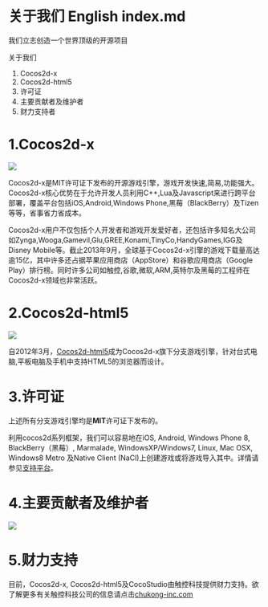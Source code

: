 # 关于我们 English index.md

我们立志创造一个世界顶级的开源项目

关于我们

1. Cocos2d-x
2. Cocos2d-html5
3. 许可证
4. 主要贡献者及维护者
5. 财力支持者

# 1.Cocos2d-x
 
![](./res/xlogo.png)

Cocos2d-x是MIT许可证下发布的开源游戏引擎，游戏开发快速,简易,功能强大。Cocos2d-x核心优势在于允许开发人员利用C++,Lua及Javascript来进行跨平台部署，覆盖平台包括iOS,Android,Windows Phone,黑莓（BlackBerry）及Tizen等等，省事省力省成本。

Cocos2d-x用户不仅包括个人开发者和游戏开发爱好者，还包括许多知名大公司如Zynga,Wooga,Gamevil,Glu,GREE,Konami,TinyCo,HandyGames,IGG及Disney Mobile等。截止2013年9月，全球基于Cocos2d-x引擎的游戏下载量高达逾15亿，其中许多还占据苹果应用商店（AppStore）和谷歌应用商店（Google Play）排行榜。同时许多公司如触控,谷歌,微软,ARM,英特尔及黑莓的工程师在Cocos2d-x领域也非常活跃。

# 2.Cocos2d-html5

![](./res/html5logo.png)

自2012年3月，[Cocos2d-html5](../../../wiki/cocos2d-js/zh.md)成为Cocos2d-x旗下分支游戏引擎，针对台式电脑,平板电脑及手机中支持HTML5的浏览器而设计。

# 3.许可证

上述所有分支游戏引擎均是**MIT**许可证下发布的。

利用cocos2d系列框架，我们可以容易地在iOS, Android, Windows Phone 8, BlackBerry（黑莓）, Marmalade, WindowsXP/Windows7, Linux, Mac OSX, Windows8 Metro 及Native Client (NaCl)上创建游戏或将游戏导入其中。详情请参见[支持平台](../../../wiki/supported-platforms-and-programming-languages/zh.md)。

# 4.主要贡献者及维护者

![](./res/contructors.png)
 
# 5.财力支持

目前，Cocos2d-x, Cocos2d-html5及CocoStudio由触控科技提供财力支持。欲了解更多有关触控科技公司的信息请点击[chukong-inc.com](http://www.chukong-inc.com)
